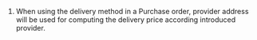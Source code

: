 1.  When using the delivery method in a Purchase order, provider address
    will be used for computing the delivery price according introduced
    provider.
